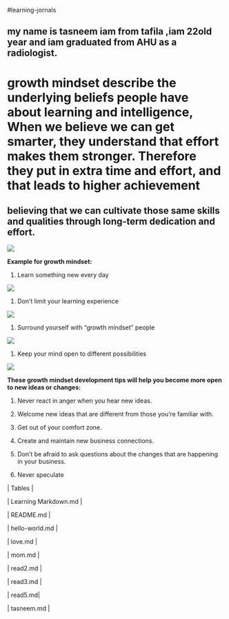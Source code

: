 #learning-jornals 

## my name is tasneem iam from tafila ,iam 22old year and iam graduated from AHU as a radiologist.
#  growth mindset describe the underlying beliefs people have about learning and intelligence, When we believe we can get smarter, they understand that effort makes them stronger. Therefore they put in extra time and effort, and that leads to higher achievement
##  believing that we can cultivate those same skills and qualities through long-term dedication and effort.
![](https://qph.fs.quoracdn.net/main-qimg-47821acb8d21d9d2c76315de46a1cc93)

  **Example for growth mindset:**
 1. Learn something new every day 

  ![](https://www.muhlsdk12.org/cms/lib/PA01916549/Centricity/Domain/225/growth%20mindset.JPG)

 1. Don’t limit your learning experience

 ![](https://encrypted-tbn0.gstatic.com/images?q=tbn:ANd9GcQ00wbMLPhWdUIsjMj1RvJLHCHPIlE0A2GgqI4mnr3wtRbDVsHA)


 1. Surround yourself with “growth mindset” people

 ![](https://ecdn.teacherspayteachers.com/thumbitem/Growth-Mindset-vs-Fixed-Mindset-Brain-Worksheet-3353397-1531819976/original-3353397-2.jpg)

 1. Keep your mind open to different possibilities

 ![](https://encrypted-tbn0.gstatic.com/images?q=tbn:ANd9GcRQq6Q-H-zt5N2UOwOqPJ8_JR-ln6j9j5uvSuzU3WSuzJBN-KsRRA)


 **These growth mindset development tips will help you become more open to new ideas or changes:**

 1. Never react in anger when you hear new ideas. 

1. Welcome new ideas that are different from those you’re familiar with.

1. Get out of your comfort zone.

1. Create and maintain new business connections.

1. Don’t be afraid to ask questions about the changes that are happening in your business.

1. Never speculate

| Tables         | 

| Learning Markdown.md     | 

|    README.md   | 

|       hello-world.md |   
  
| love.md  |  

| mom.md |

| read2.md |

| read3.md |

| read5.md|

| tasneem.md |